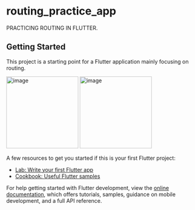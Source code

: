 # routing_practice_app

PRACTICING ROUTING IN FLUTTER.

## Getting Started

This project is a starting point for a Flutter application mainly focusing on routing.

<img width="190" alt="image" src="https://github.com/user-attachments/assets/147514c6-4aa8-4f6c-809a-ef67a7ee7e6e">
<img width="190" alt="image" src="https://github.com/user-attachments/assets/b95b7e6e-aeb8-4702-baf6-3951b9e34a53">



A few resources to get you started if this is your first Flutter project:

- [Lab: Write your first Flutter app](https://docs.flutter.dev/get-started/codelab)
- [Cookbook: Useful Flutter samples](https://docs.flutter.dev/cookbook)

For help getting started with Flutter development, view the
[online documentation](https://docs.flutter.dev/), which offers tutorials,
samples, guidance on mobile development, and a full API reference.
